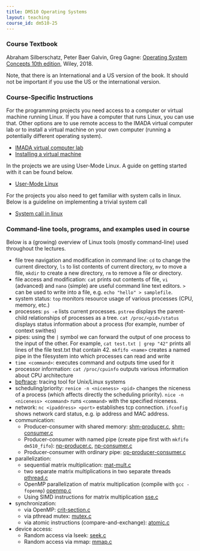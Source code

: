 ```yaml
---
title: DM510 Operating Systems
layout: teaching
course_id: dm510-25
---
```


### Course Textbook

Abraham Silberschatz, Peter Baer Galvin, Greg Gagne: [Operating System Concepts 10th edition](https://codex.cs.yale.edu/avi/os-book/OS10/index.html), Wiley, 2018.

Note, that there is an International and a US version of the book. It should not be important if you use the US or the international version.

### Course-Specific Instructions

For the programming projects you need access to a computer or virtual machine running Linux. If you have a computer that runs Linux, you can use that. Other options are to use remote access to the IMADA virtual computer lab or to install a virtual machine on your own computer (running a potentially different operating system).
- [IMADA virtual computer lab](lab)
- [Installing a virtual machine](vm)

In the projects we are using User-Mode Linux. A guide on getting started with it can be found below.
- [User-Mode Linux](uml)

For the projects you also need to get familiar with system calls in linux. Below is a guideline on implementing a trivial system call
- [System call in linux](syscall)

### Command-line tools, programs, and examples used in course
Below is a (growing) overview of Linux tools (mostly command-line) used throughout the lectures.

- file tree navigation and modification in command line: `cd` to change the current directory, `ls` to list contents of current directory, `mv` to move a file, `mkdir` to create a new directory, `rm` to remove a file or directory.
- file access and modification: `cat` prints out contents of file, `vi` (advanced) and `nano` (simple) are useful command line text editors. `>` can be used to write into a file, e.g. `echo "hello" > samplefile`. 
- system status: `top` monitors resource usage of various processes (CPU, memory, etc.)
- processes: `ps -e` lists current processes. `pstree` displays the parent-child relationships of processes as a tree. `cat /proc/<pid>/status` displays status information about a process (for example, number of context swithes)
- pipes: using the `|` symbol we can forward the output of one process to the input of the other. For example, `cat test.txt | grep "42"` prints all lines of the file test.txt that contain 42. `mkfifo <name>` creates a named pipe in the filesystem into which processes can read and write
- `time <command>`: executes command and outputs time used for it
- processor information: `cat /proc/cpuinfo` outputs various information about CPU architecture
- [bpftrace](bpftrace): tracing tool for Unix/Linux systems
- scheduling/priority: `renice -n <niceness> <pid>` changes the niceness of a process (which affects directly the scheduling priority). `nice -n <niceness> <command>` runs `<command>` with the specified niceness.
- network: `nc <ipaddress> <port>` establishes tcp connection. `ifconfig` shows network card status, e.g. ip address and MAC address.
- communication:
    - Producer-consumer with shared memory: [shm-producer.c](shm-producer.c), [shm-consumer.c](shm-consumer.c)
    - Producer-consumer with named pipe (create pipe first with `mkfifo dm510_fifo`): [np-producer.c](np-producer.c), [np-consumer.c](np-consumer.c)
    - Producer-consumer with ordinary pipe: [op-producer-consumer.c](op-producer-consumer.c)
- parallelization:
    - sequential matrix multiplication: [mat-mult.c](mat-mult.c)
    - two separate matrix multiplications in two separate threads [pthread.c](pthread.c)
    - OpenMP parallelization of matrix multiplication (compile with `gcc -fopenmp`) [openmp.c](openmp.c)
    - Using SIMD instructions for matrix multiplication [sse.c](sse.c)
- synchronization:
    - via OpenMP: [crit-section.c](crit-section.c)
    - via pthread mutex: [mutex.c](mutex.c)
    - via atomic instructions (compare-and-exchange): [atomic.c](atomic.c)
- device access:
    - Random access via lseek: [seek.c](seek.c)
    - Random access via mmap: [mmap.c](mmap.c)
